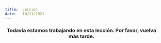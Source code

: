 ```yaml
---
title:  Lección
date:   10/11/2021
---
```


### <center>Todavía estamos trabajando en esta lección. Por favor, vuelva más tarde.</center>